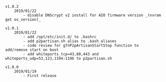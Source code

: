 	v1.0.2
		2019/01/22
			- disable DNScrypt v2 install for AIO firmware version _(nvram get os_version)_

	v1.0.1
		2019/01/22
			- add /opt/etc/init.d/ to .bashrc
			- add p2partisan.sh alias to .bash_aliases
			- code review for gfnP2pArtisanStartStop function to add/remove start on boot
			- add whiteports_tcp=43,80,443 and whiteports_udp=53,123,1194:1196 to p2partisan.sh

	v1.0.0
		2019/01/19
			- First release
